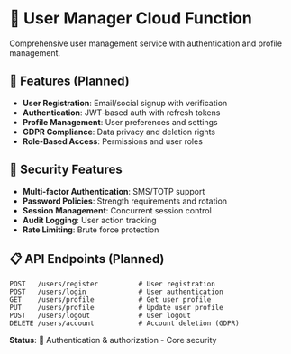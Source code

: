 # 👥 User Manager Cloud Function

Comprehensive user management service with authentication and profile management.

## 🎯 Features (Planned)
- **User Registration**: Email/social signup with verification
- **Authentication**: JWT-based auth with refresh tokens
- **Profile Management**: User preferences and settings
- **GDPR Compliance**: Data privacy and deletion rights
- **Role-Based Access**: Permissions and user roles

## 🔐 Security Features
- **Multi-factor Authentication**: SMS/TOTP support
- **Password Policies**: Strength requirements and rotation
- **Session Management**: Concurrent session control
- **Audit Logging**: User action tracking
- **Rate Limiting**: Brute force protection

## 📋 API Endpoints (Planned)
```
POST   /users/register          # User registration
POST   /users/login             # User authentication
GET    /users/profile           # Get user profile
PUT    /users/profile           # Update user profile
POST   /users/logout            # User logout
DELETE /users/account           # Account deletion (GDPR)
```

**Status**: 🔐 Authentication & authorization - Core security
